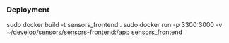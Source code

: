 ### Deployment

sudo docker build -t sensors_frontend .
sudo docker run -p 3300:3000 -v ~/develop/sensors/sensors-frontend:/app sensors_frontend
